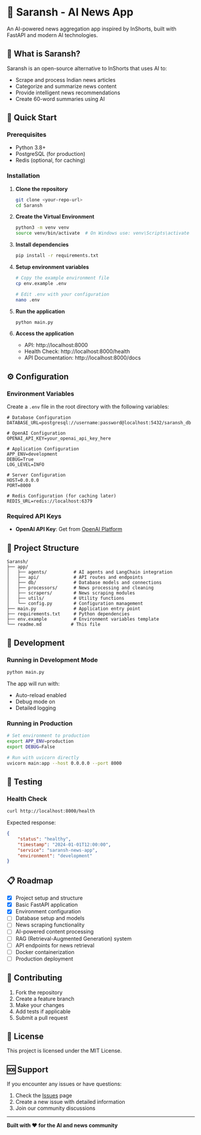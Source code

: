 # 📰 Saransh - AI News App

An AI-powered news aggregation app inspired by InShorts, built with FastAPI and modern AI technologies.

## 🎯 What is Saransh?

Saransh is an open-source alternative to InShorts that uses AI to:

-   Scrape and process Indian news articles
-   Categorize and summarize news content
-   Provide intelligent news recommendations
-   Create 60-word summaries using AI

## 🚀 Quick Start

### Prerequisites

-   Python 3.8+
-   PostgreSQL (for production)
-   Redis (optional, for caching)

### Installation

1. **Clone the repository**

    ```bash
    git clone <your-repo-url>
    cd Saransh
    ```

2. **Create the Virtual Environment**

    ```bash
    python3 -m venv venv
    source venv/bin/activate  # On Windows use: venv\Scripts\activate
    ```

3. **Install dependencies**

    ```bash
    pip install -r requirements.txt
    ```

4. **Setup environment variables**

    ```bash
    # Copy the example environment file
    cp env.example .env

    # Edit .env with your configuration
    nano .env
    ```

5. **Run the application**

    ```bash
    python main.py
    ```

6. **Access the application**
    - API: http://localhost:8000
    - Health Check: http://localhost:8000/health
    - API Documentation: http://localhost:8000/docs

## ⚙️ Configuration

### Environment Variables

Create a `.env` file in the root directory with the following variables:

```env
# Database Configuration
DATABASE_URL=postgresql://username:password@localhost:5432/saransh_db

# OpenAI Configuration
OPENAI_API_KEY=your_openai_api_key_here

# Application Configuration
APP_ENV=development
DEBUG=True
LOG_LEVEL=INFO

# Server Configuration
HOST=0.0.0.0
PORT=8000

# Redis Configuration (for caching later)
REDIS_URL=redis://localhost:6379
```

### Required API Keys

-   **OpenAI API Key**: Get from [OpenAI Platform](https://platform.openai.com/api-keys)

## 📁 Project Structure

```
Saransh/
├── app/
│   ├── agents/          # AI agents and LangChain integration
│   ├── api/             # API routes and endpoints
│   ├── db/              # Database models and connections
│   ├── processors/      # News processing and cleaning
│   ├── scrapers/        # News scraping modules
│   ├── utils/           # Utility functions
│   └── config.py        # Configuration management
├── main.py              # Application entry point
├── requirements.txt     # Python dependencies
├── env.example          # Environment variables template
└── readme.md           # This file
```

## 🔧 Development

### Running in Development Mode

```bash
python main.py
```

The app will run with:

-   Auto-reload enabled
-   Debug mode on
-   Detailed logging

### Running in Production

```bash
# Set environment to production
export APP_ENV=production
export DEBUG=False

# Run with uvicorn directly
uvicorn main:app --host 0.0.0.0 --port 8000
```

## 🧪 Testing

### Health Check

```bash
curl http://localhost:8000/health
```

Expected response:

```json
{
    "status": "healthy",
    "timestamp": "2024-01-01T12:00:00",
    "service": "saransh-news-app",
    "environment": "development"
}
```

## 📋 Roadmap

-   [x] Project setup and structure
-   [x] Basic FastAPI application
-   [x] Environment configuration
-   [ ] Database setup and models
-   [ ] News scraping functionality
-   [ ] AI-powered content processing
-   [ ] RAG (Retrieval-Augmented Generation) system
-   [ ] API endpoints for news retrieval
-   [ ] Docker containerization
-   [ ] Production deployment

## 🤝 Contributing

1. Fork the repository
2. Create a feature branch
3. Make your changes
4. Add tests if applicable
5. Submit a pull request

## 📄 License

This project is licensed under the MIT License.

## 🆘 Support

If you encounter any issues or have questions:

1. Check the [Issues](https://github.com/your-repo/issues) page
2. Create a new issue with detailed information
3. Join our community discussions

---

**Built with ❤️ for the AI and news community**
